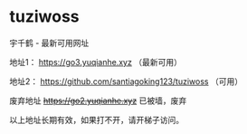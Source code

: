 # tuziwoss
宇千鹤 - 最新可用网址

地址1： https://go3.yuqianhe.xyz （最新可用）

地址2： https://github.com/santiagoking123/tuziwoss （可用）

废弃地址 ~~https://go2.yuqianhe.xyz~~ 已被墙，废弃



以上地址长期有效，如果打不开，请开梯子访问。

